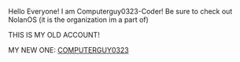 Hello Everyone! I am Computerguy0323-Coder!
Be sure to check out NolanOS (it is the organization im a part of)

THIS IS MY OLD ACCOUNT!

MY NEW ONE: [COMPUTERGUY0323](https://github.com/computerguy0323)
